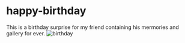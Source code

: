 # happy-birthday
This is a birthday surprise for my friend containing his mermories and gallery for ever. 
![birthday](https://user-images.githubusercontent.com/96550561/147158211-aff2be1c-19a1-48db-8bcd-a1e73b88294d.png)
